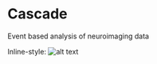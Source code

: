 # Cascade
Event based analysis of neuroimaging data

Inline-style: 
![alt text](https://upload.wikimedia.org/wikipedia/commons/5/59/Cascade_de_l%27%C3%A9vantail.JPG "Cascade")


